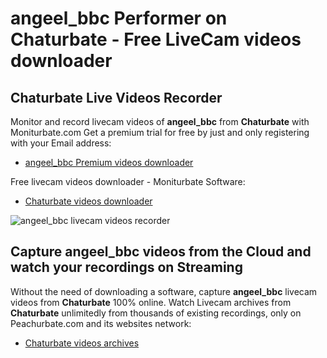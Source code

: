 # angeel_bbc Performer on Chaturbate - Free LiveCam videos downloader

## Chaturbate Live Videos Recorder

Monitor and record livecam videos of **angeel_bbc** from **Chaturbate** with Moniturbate.com
Get a premium trial for free by just and only registering with your Email address:
* [angeel_bbc Premium videos downloader](https://moniturbate.com/request-demo-licence-key.html)

Free livecam videos downloader - Moniturbate Software:
* [Chaturbate videos downloader](https://moniturbate.com/moniturbate-download-software.html)

![angeel_bbc livecam videos recorder](https://peachurnet.com/templates/moniturbate-software.png)


## Capture angeel_bbc videos from the Cloud and watch your recordings on Streaming

Without the need of downloading a software, capture **angeel_bbc** livecam videos from **Chaturbate** 100% online.
Watch Livecam archives from **Chaturbate** unlimitedly from thousands of existing recordings, only on Peachurbate.com and its websites network:
* [Chaturbate videos archives](https://peachurnet.com/)